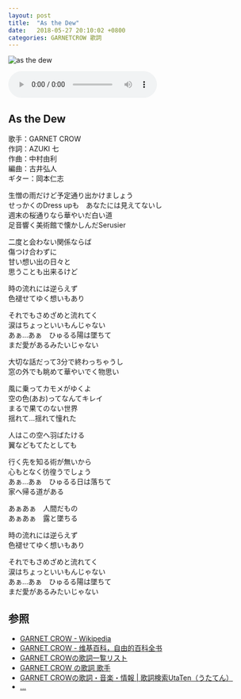 ```yaml
---
layout: post
title:  "As the Dew"
date:   2018-05-27 20:10:02 +0800
categories: GARNETCROW 歌詞
---
```

![as the dew](https://raw.githubusercontent.com/mistydew/gc/master/images/cover/best/02nd_THE_BEST_History_of_GARNET_CROW_at_the_crest....jpg)

<audio controls>
  <source src="https://raw.githubusercontent.com/mistydew/gc2/master/As%20the%20Dew%20%E3%80%9Calbum%20version%E3%80%9C.mp3" type="audio/mpeg">
您的浏览器不支持 audio 元素。
</audio>

## As the Dew

歌手：GARNET CROW<br>
作詞：AZUKI 七<br>
作曲：中村由利<br>
編曲：古井弘人<br>
ギター：岡本仁志

生憎の雨だけど予定通り出かけましょう<br>
せっかくのDress upも　あなたには見えてないし<br>
週末の桜通りなら華やいだ白い道<br>
足音響く美術館で懐かしんだSerusier

二度と会わない関係ならば<br>
傷つけ合わずに<br>
甘い想い出の日々と<br>
思うことも出来るけど

時の流れには逆らえず<br>
色褪せてゆく想いもあり

それでもさめざめと流れてく<br>
涙はちょっといいもんじゃない<br>
あぁ…あぁ　ひゅるる陽は墜ちて<br>
まだ愛があるみたいじゃない

大切な話だって3分で終わっちゃうし<br>
窓の外でも眺めて華やいでく物思い

風に乗ってカモメがゆくよ<br>
空の色(あお)ってなんてキレイ<br>
まるで果てのない世界<br>
揺れて…揺れて憧れた

人はこの空へ羽ばたける<br>
翼などもてたとしても

行く先を知る術が無いから<br>
心もとなく彷徨うでしょう<br>
あぁ…あぁ　ひゅるる日は落ちて<br>
家へ帰る道がある

あぁあぁ　人間だもの<br>
あぁあぁ　露と墜ちる

時の流れには逆らえず<br>
色褪せてゆく想いもあり

それでもさめざめと流れてく<br>
涙はちょっといいもんじゃない<br>
あぁ…あぁ　ひゅるる陽は墜ちて<br>
まだ愛があるみたいじゃない

## 参照
* [GARNET CROW - Wikipedia](https://ja.wikipedia.org/wiki/GARNET_CROW)
* [GARNET CROW - 维基百科，自由的百科全书](https://zh.wikipedia.org/wiki/GARNET_CROW)
* [GARNET CROWの歌詞一覧リスト](https://www.uta-net.com/artist/344)
* [GARNET CROW の歌詞 歌手](http://www.kasi-time.com/subcat-uta-167-1.html)
* [GARNET CROWの歌詞・音楽・情報 \| 歌詞検索UtaTen（うたてん）](https://utaten.com/artist/GARNET+CROW)
* [...](https://github.com/mistydew/gc)

